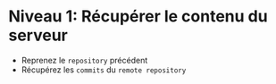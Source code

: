 # Niveau 1: Récupérer le contenu du serveur

* Reprenez le `repository` précédent
* Récupérez les `commits` du `remote repository`



